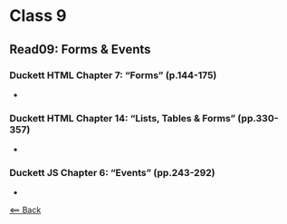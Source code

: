 # Class 9

## Read09: Forms & Events

### Duckett HTML Chapter 7: “Forms” (p.144-175)

-

### Duckett HTML Chapter 14: “Lists, Tables & Forms” (pp.330-357)

-

### Duckett JS Chapter 6: “Events” (pp.243-292)

-

[<== Back](../README.md)

